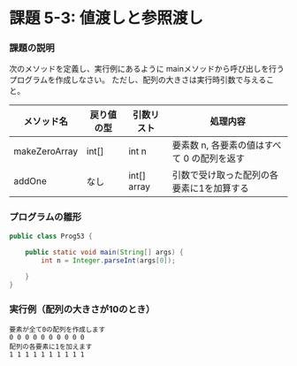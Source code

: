 # 課題 5-3: 値渡しと参照渡し

### 課題の説明
次のメソッドを定義し、実行例にあるように mainメソッドから呼び出しを行うプログラムを作成しなさい。
ただし、配列の大きさは実行時引数で与えること。

| メソッド名         | 戻り値の型    | 引数リスト              | 処理内容                      |
|---------------|----------|--------------------|---------------------------|
| makeZeroArray | int[]    | int n      | 要素数 n, 各要素の値はすべて 0 の配列を返す | 
| addOne        | なし       | int[] array | 引数で受け取った配列の各要素に1を加算する     | 

### プログラムの雛形
```java
public class Prog53 {

    public static void main(String[] args) {
        int n = Integer.parseInt(args[0]);
		
    }
}
```

### 実行例（配列の大きさが10のとき）
```
要素が全て0の配列を作成します
0 0 0 0 0 0 0 0 0 0 
配列の各要素に1を加えます
1 1 1 1 1 1 1 1 1 1 
```